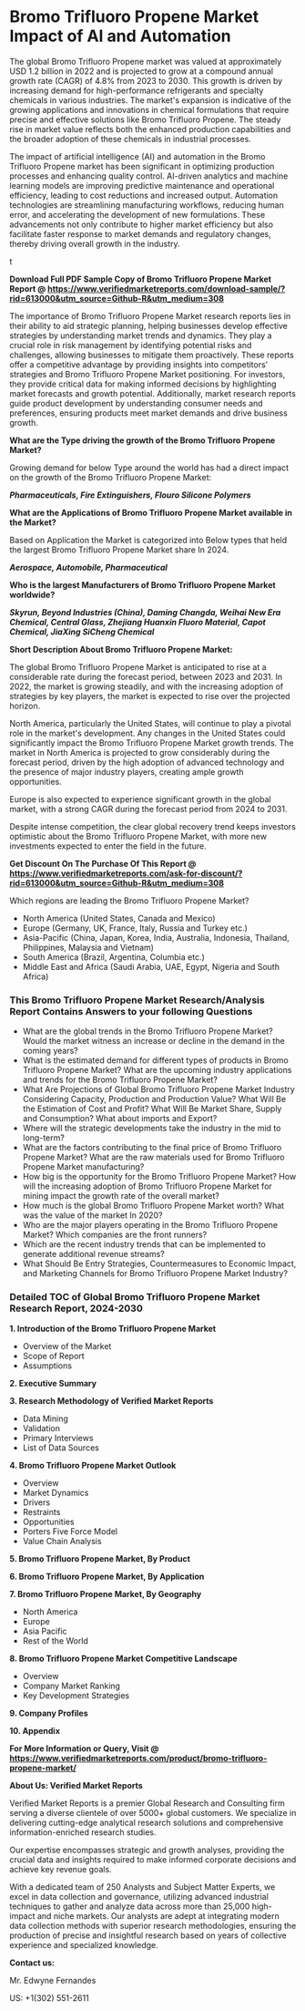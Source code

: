 <meta name="title" content="Global  Bromo Trifluoro Propene Market Impact of AI and Automation"><meta name="description" content="  The global Bromo Trifluoro Propene market was valued at approximately USD 1.2 billion in 2022 and is projected to grow at a compound annual growth rate (CAGR) of 4.8"><meta name="title" content=" Bromo Trifluoro Propene Market Size, Share, Scope, Trends, Growth, Opportunities, Analysis, Forecast"> <h1>Bromo Trifluoro Propene Market Impact of AI and Automation</h1> <p>The global Bromo Trifluoro Propene market was valued at approximately USD 1.2 billion in 2022 and is projected to grow at a compound annual growth rate (CAGR) of 4.8% from 2023 to 2030. This growth is driven by increasing demand for high-performance refrigerants and specialty chemicals in various industries. The market's expansion is indicative of the growing applications and innovations in chemical formulations that require precise and effective solutions like Bromo Trifluoro Propene. The steady rise in market value reflects both the enhanced production capabilities and the broader adoption of these chemicals in industrial processes.</p> <p>The impact of artificial intelligence (AI) and automation in the Bromo Trifluoro Propene market has been significant in optimizing production processes and enhancing quality control. AI-driven analytics and machine learning models are improving predictive maintenance and operational efficiency, leading to cost reductions and increased output. Automation technologies are streamlining manufacturing workflows, reducing human error, and accelerating the development of new formulations. These advancements not only contribute to higher market efficiency but also facilitate faster response to market demands and regulatory changes, thereby driving overall growth in the industry.</p> t</p><p id="" class=""><strong>Download Full PDF Sample Copy of Bromo Trifluoro Propene Market Report @ <a href="https://www.verifiedmarketreports.com/download-sample/?rid=613000&utm_source=Github-R&utm_medium=308" target="_blank">https://www.verifiedmarketreports.com/download-sample/?rid=613000&utm_source=Github-R&utm_medium=308</a></strong></p><p>The importance of&nbsp;Bromo Trifluoro Propene Market research reports lies in their ability to aid strategic planning, helping businesses develop effective strategies by understanding market trends and dynamics. They play a crucial role in risk management by identifying potential risks and challenges, allowing businesses to mitigate them proactively. These reports offer a competitive advantage by providing insights into competitors' strategies and Bromo Trifluoro Propene Market positioning. For investors, they provide critical data for making informed decisions by highlighting market forecasts and growth potential. Additionally, market research reports guide product development by understanding consumer needs and preferences, ensuring products meet market demands and drive business growth.</p><p><strong>What are the&nbsp;Type driving the growth of the Bromo Trifluoro Propene Market?</strong></p><p id="" class="">Growing demand for below Type around the world has had a direct impact on the growth of the Bromo Trifluoro Propene Market:</p><em><strong>Pharmaceuticals, Fire Extinguishers, Flouro Silicone Polymers</strong></em></p><strong>What are the&nbsp;Applications&nbsp;of Bromo Trifluoro Propene Market available in the Market?</strong></p><p id="" class="">Based on Application the Market is categorized into Below types that held the largest Bromo Trifluoro Propene Market share In 2024.</p><em><strong>Aerospace, Automobile, Pharmaceutical</strong></em></p><strong>Who is the largest Manufacturers of Bromo Trifluoro Propene Market worldwide?</strong></p><p><em><strong>Skyrun, Beyond Industries (China), Daming Changda, Weihai New Era Chemical, Central Glass, Zhejiang Huanxin Fluoro Material, Capot Chemical, JiaXing SiCheng Chemical</strong></em></p><p id="" class=""><strong>Short Description About Bromo Trifluoro Propene Market:</strong></p><p>The global Bromo Trifluoro Propene Market is anticipated to rise at a considerable rate during the forecast period, between 2023 and 2031. In 2022, the market is growing steadily, and with the increasing adoption of strategies by key players, the market is expected to rise over the projected horizon.</p><p>North America, particularly the United States, will continue to play a pivotal role in the market's development. Any changes in the United States could significantly impact the Bromo Trifluoro Propene Market growth trends. The market in North America is projected to grow considerably during the forecast period, driven by the high adoption of advanced technology and the presence of major industry players, creating ample growth opportunities.</p><p>Europe is also expected to experience significant growth in the global market, with a strong CAGR during the forecast period from 2024 to 2031.</p><p>Despite intense competition, the clear global recovery trend keeps investors optimistic about the Bromo Trifluoro Propene Market, with more new investments expected to enter the field in the future.</p><p id="" class=""><strong>Get Discount On The Purchase Of This Report @ <a href="https://www.verifiedmarketreports.com/ask-for-discount/?rid=613000&utm_source=Github-R&utm_medium=308" target="_blank">https://www.verifiedmarketreports.com/ask-for-discount/?rid=613000&utm_source=Github-R&utm_medium=308</a></strong></p>Which regions are leading the Bromo Trifluoro Propene Market?</p><ul><li>North America (United States, Canada and Mexico)</li><li>Europe (Germany, UK, France, Italy, Russia and Turkey etc.)</li><li>Asia-Pacific (China, Japan, Korea, India, Australia, Indonesia, Thailand, Philippines, Malaysia and Vietnam)</li><li>South America (Brazil, Argentina, Columbia etc.)</li><li>Middle East and Africa (Saudi Arabia, UAE, Egypt, Nigeria and South Africa)</li></ul><h3 id="" class="">This Bromo Trifluoro Propene Market Research/Analysis Report Contains Answers to your following Questions</h3><ul><li>What are the global trends in the Bromo Trifluoro Propene Market? Would the market witness an increase or decline in the demand in the coming years?</li><li>What is the estimated demand for different types of products in Bromo Trifluoro Propene Market? What are the upcoming industry applications and trends for the Bromo Trifluoro Propene Market?</li><li>What Are Projections of Global Bromo Trifluoro Propene Market Industry Considering Capacity, Production and Production Value? What Will Be the Estimation of Cost and Profit? What Will Be Market Share, Supply and Consumption? What about imports and Export?</li><li>Where will the strategic developments take the industry in the mid to long-term?</li><li>What are the factors contributing to the final price of Bromo Trifluoro Propene Market? What are the raw materials used for Bromo Trifluoro Propene Market manufacturing?</li><li>How big is the opportunity for the Bromo Trifluoro Propene Market? How will the increasing adoption of Bromo Trifluoro Propene Market for mining impact the growth rate of the overall market?</li><li>How much is the global Bromo Trifluoro Propene Market worth? What was the value of the market In 2020?</li><li>Who are the major players operating in the Bromo Trifluoro Propene Market? Which companies are the front runners?</li><li>Which are the recent industry trends that can be implemented to generate additional revenue streams?</li><li>What Should Be Entry Strategies, Countermeasures to Economic Impact, and Marketing Channels for Bromo Trifluoro Propene Market Industry?</li></ul><h3 id="" class="">Detailed TOC of Global Bromo Trifluoro Propene Market Research Report, 2024-2030</h3><p id="" class=""><strong>1. Introduction of the Bromo Trifluoro Propene Market</strong></p><ul><li>Overview of the Market</li><li>Scope of Report</li><li>Assumptions</li></ul><p id="" class=""><strong>2. Executive Summary</strong></p><p id="" class=""><strong>3. Research Methodology of Verified Market Reports</strong></p><ul><li>Data Mining</li><li>Validation</li><li>Primary Interviews</li><li>List of Data Sources</li></ul><p id="" class=""><strong>4. Bromo Trifluoro Propene Market Outlook</strong></p><ul><li>Overview</li><li>Market Dynamics</li><li>Drivers</li><li>Restraints</li><li>Opportunities</li><li>Porters Five Force Model</li><li>Value Chain Analysis</li></ul><p id="" class=""><strong>5. Bromo Trifluoro Propene Market, By Product</strong></p><p id="" class=""><strong>6. Bromo Trifluoro Propene Market, By Application</strong></p><p id="" class=""><strong>7. Bromo Trifluoro Propene Market, By Geography</strong></p><ul><li>North America</li><li>Europe</li><li>Asia Pacific</li><li>Rest of the World</li></ul><p id="" class=""><strong>8. Bromo Trifluoro Propene Market Competitive Landscape</strong></p><ul><li>Overview</li><li>Company Market Ranking</li><li>Key Development Strategies</li></ul><p id="" class=""><strong>9. Company Profiles</strong></p><p id="" class=""><strong>10. Appendix</strong></p><p id="" class=""><strong>For More Information or Query, Visit @ <a href="https://www.verifiedmarketreports.com/product/bromo-trifluoro-propene-market/" target="_blank">https://www.verifiedmarketreports.com/product/bromo-trifluoro-propene-market/</a></strong></p><p id="" class=""><strong>About Us: Verified Market Reports</strong></p><p id="" class="">Verified Market Reports is a premier Global Research and Consulting firm serving a diverse clientele of over 5000+ global customers. We specialize in delivering cutting-edge analytical research solutions and comprehensive information-enriched research studies.</p><p id="" class="">Our expertise encompasses strategic and growth analyses, providing the crucial data and insights required to make informed corporate decisions and achieve key revenue goals.</p><p id="" class="">With a dedicated team of 250 Analysts and Subject Matter Experts, we excel in data collection and governance, utilizing advanced industrial techniques to gather and analyze data across more than 25,000 high-impact and niche markets. Our analysts are adept at integrating modern data collection methods with superior research methodologies, ensuring the production of precise and insightful research based on years of collective experience and specialized knowledge.</p><p id="" class=""><strong>Contact us:</strong></p><p id="" class="">Mr. Edwyne Fernandes</p><p id="" class="">US: +1(302) 551-2611</p>